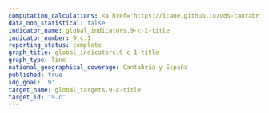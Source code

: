 ```yaml
---
computation_calculations: <a href='https://icane.github.io/ods-cantabria/assets/pdf/9.c.1.1.pdf' target='_blank'>Proporción de la población con cobertura de red móvil, desglosada por tecnología</a><br><a href='https://icane.github.io/ods-cantabria/assets/pdf/9.c.1.2.pdf' target='_blank'>Proporción de la población con cobertura de red móvil, desglosada por tecnología</a>
data_non_statistical: false
indicator_name: global_indicators.9-c-1-title
indicator_number: 9.c.1
reporting_status: complete
graph_title: global_indicators.9-c-1-title
graph_type: line
national_geographical_coverage: Cantabria y España
published: true
sdg_goal: '9'
target_name: global_targets.9-c-title
target_id: '9.c'
---
```

